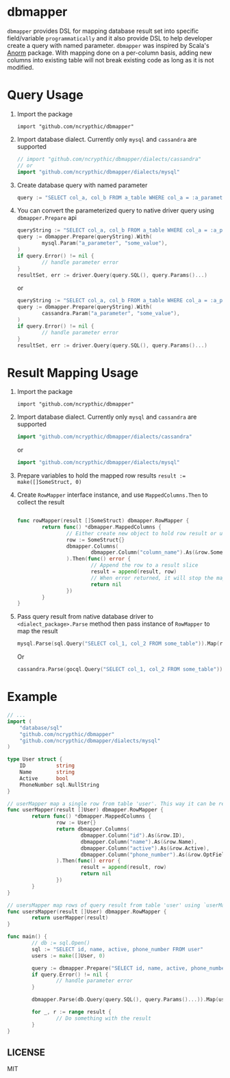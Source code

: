 dbmapper
========

`dbmapper` provides DSL for mapping database result set into specific field/variable `programmatically` and it also provide DSL to help developer create a query with named parameter. `dbmapper` was inspired by Scala's [Anorm](https://www.playframework.com/documentation/latest/ScalaAnorm) package. With mapping done on a per-column basis, adding new columns into existing table will not break existing code as long as it is not modified.

Query Usage
===========

1. Import the package

   `import "github.com/ncrypthic/dbmapper"`

2. Import database dialect. Currently only `mysql` and `cassandra` are supported
   ```go
   // import "github.com/ncrypthic/dbmapper/dialects/cassandra"
   // or
   import "github.com/ncrypthic/dbmapper/dialects/mysql"
   ```

3. Create database query with named parameter
   ```go
   query := "SELECT col_a, col_b FROM a_table WHERE col_a = :a_parameter)
   ```

4. You can convert the parameterized query to native driver query using `dbmapper.Prepare` api
   ```go
   queryString := "SELECT col_a, col_b FROM a_table WHERE col_a = :a_parameter)
   query := dbmapper.Prepare(queryString).With(
           mysql.Param("a_parameter", "some_value"),
   )
   if query.Error() != nil {
           // handle parameter error
   }
   resultSet, err := driver.Query(query.SQL(), query.Params()...)
   ```
   or
   ```go
   queryString := "SELECT col_a, col_b FROM a_table WHERE col_a = :a_parameter)
   query := dbmapper.Prepare(queryString).With(
           cassandra.Param("a_parameter", "some_value"),
   )
   if query.Error() != nil {
           // handle parameter error
   }
   resultSet, err := driver.Query(query.SQL(), query.Params()...)
   ```

Result Mapping Usage
====================

1. Import the package

   `import "github.com/ncrypthic/dbmapper"`

2. Import database dialect. Currently only `mysql` and `cassandra` are supported
   ```go
   import "github.com/ncrypthic/dbmapper/dialects/cassandra"
   ```
   or
   ```go
   import "github.com/ncrypthic/dbmapper/dialects/mysql"
   ```

2. Prepare variables to hold the mapped row results `result := make([]SomeStruct, 0)`

3. Create `RowMapper` interface instance, and use `MappedColumns.Then` to
   collect the result
   ```go

   func rowMapper(result []SomeStruct) dbmapper.RowMapper {
           return func() *dbmapper.MappedColumns {
                   // Either create new object to hold row result or use existing
                   row := SomeStruct{}
                   dbmapper.Columns(
                           dbmapper.Column("column_name").As(&row.SomeField),
                   ).Then(func() error {
                           // Append the row to a result slice
                           result = append(result, row)
                           // When error returned, it will stop the mapping process
                           return nil
                   })
           }
   }
   ```


5. Pass query result from native database driver to `<dialect_package>.Parse` method then pass instance of `RowMapper` to map the result
   ```go
   mysql.Parse(sql.Query("SELECT col_1, col_2 FROM some_table")).Map(rowMapper(result))
   ```

   Or

   ```go
   cassandra.Parse(gocql.Query("SELECT col_1, col_2 FROM some_table")).Map(rowMapper(result))
   ```

Example
=======

```go
// ...
import (
    "database/sql"
    "github.com/ncrypthic/dbmapper"
    "github.com/ncrypthic/dbmapper/dialects/mysql"
)

type User struct {
    ID          string
    Name        string
    Active      bool
    PhoneNumber sql.NullString
}

// userMapper map a single row from table 'user'. This way it can be reused anywhere
func userMapper(result []User) dbmapper.RowMapper {
        return func() *dbmapper.MappedColumns {
                row := User{}
                return dbmapper.Columns(
                        dbmapper.Column("id").As(&row.ID),
                        dbmapper.Column("name").As(&row.Name),
                        dbmapper.Column("active").As(&row.Active),
                        dbmapper.Column("phone_number").As(&row.OptField),
                ).Then(func() error {
                        result = append(result, row)
                        return nil
                })
        }
}

// usersMapper map rows of query result from table 'user' using `userMapper` function to map every row
func usersMapper(result []User) dbmapper.RowMapper {
        return userMapper(result)
}

func main() {
        // db := sql.Open()
        sql := "SELECT id, name, active, phone_number FROM user"
        users := make([]User, 0)

        query := dbmapper.Prepare("SELECT id, name, active, phone_number FROM user")
        if query.Error() != nil {
                // handle parameter error
        }

        dbmapper.Parse(db.Query(query.SQL(), query.Params()...)).Map(usersMapper(result))

        for _, r := range result {
                // Do something with the result
        }
}
```

LICENSE
-------

MIT
